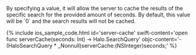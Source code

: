 <div markdown="1">
By specifying a value, it will allow the server to cache the results of the specific search for the provided amount of seconds. By default, this value will be `0` and the search results will not be cached.

{% include ios_sample_code.html id='server-cache'
swift-content='open func serverCache(seconds: Int) -> Halo.SearchQuery'
objc-content='- (HaloSearchQuery * _Nonnull)serverCache:(NSInteger)seconds;'
%}
</div>